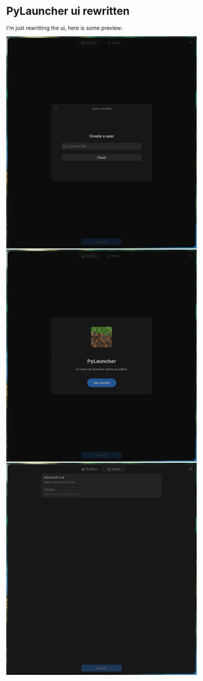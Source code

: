 # PyLauncher ui rewritten

I'm just rewritting the ui, here is some preview:

![The first-launch dialog](assets/bootstrap_create_user.png)
![The first user creation](assets/bootstrap_first_step.png)
![The home page](assets/home_page.png)
